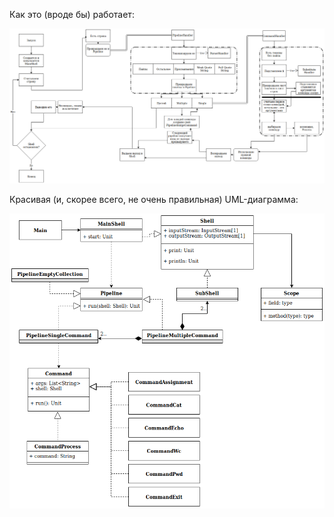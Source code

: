 Как это (вроде бы) работает:

![architecture](d1.png)

Красивая (и, скорее всего, не очень правильная) UML-диаграмма:

![moarchitecture](d2.png)
